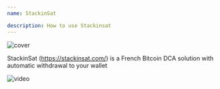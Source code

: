 ```yaml
---
name: StackinSat

description: How to use Stackinsat
---
```


![cover](assets/cover.webp)

StackinSat (https://stackinsat.com/) is a French Bitcoin DCA solution with automatic withdrawal to your wallet

![video](https://www.youtube.com/watch?v=mpT3kJDfRVw)
